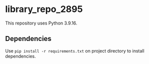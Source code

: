 # library_repo_2895

This repository uses Python 3.9.16.

## Dependencies

Use `pip install -r requirements.txt` on project directory to install dependencies.